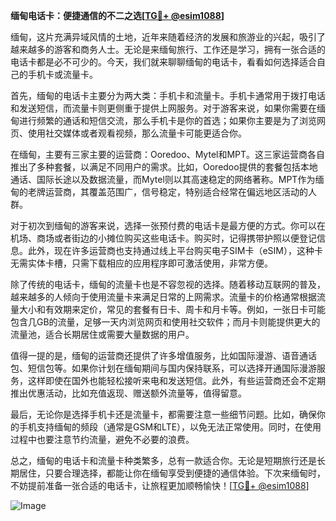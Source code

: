 **缅甸电话卡：便捷通信的不二之选[[TG💪+ @esim1088](https://t.me/s/esim1088)]**

缅甸，这片充满异域风情的土地，近年来随着经济的发展和旅游业的兴起，吸引了越来越多的游客和商务人士。无论是来缅甸旅行、工作还是学习，拥有一张合适的电话卡都是必不可少的。今天，我们就来聊聊缅甸的电话卡，看看如何选择适合自己的手机卡或流量卡。

首先，缅甸的电话卡主要分为两大类：手机卡和流量卡。手机卡通常用于拨打电话和发送短信，而流量卡则更侧重于提供上网服务。对于游客来说，如果你需要在缅甸进行频繁的通话和短信交流，那么手机卡是你的首选；如果你主要是为了浏览网页、使用社交媒体或者观看视频，那么流量卡可能更适合你。

在缅甸，主要有三家主要的运营商：Ooredoo、Mytel和MPT。这三家运营商各自推出了多种套餐，以满足不同用户的需求。比如，Ooredoo提供的套餐包括本地通话、国际长途以及数据流量，而Mytel则以其高速稳定的网络著称。MPT作为缅甸的老牌运营商，其覆盖范围广，信号稳定，特别适合经常在偏远地区活动的人群。

对于初次到缅甸的游客来说，选择一张预付费的电话卡是最方便的方式。你可以在机场、商场或者街边的小摊位购买这些电话卡。购买时，记得携带护照以便登记信息。此外，现在许多运营商也支持通过线上平台购买电子SIM卡（eSIM），这种卡无需实体卡槽，只需下载相应的应用程序即可激活使用，非常方便。

除了传统的电话卡，缅甸的流量卡也是不容忽视的选择。随着移动互联网的普及，越来越多的人倾向于使用流量卡来满足日常的上网需求。流量卡的价格通常根据流量大小和有效期来定价，常见的套餐有日卡、周卡和月卡等。例如，一张日卡可能包含几GB的流量，足够一天内浏览网页和使用社交软件；而月卡则能提供更大的流量池，适合长期居住或需要大量数据的用户。

值得一提的是，缅甸的运营商还提供了许多增值服务，比如国际漫游、语音通话包、短信包等。如果你计划在缅甸期间与国内保持联系，可以选择开通国际漫游服务，这样即使在国外也能轻松接听来电和发送短信。此外，有些运营商还会不定期推出优惠活动，比如充值返现、赠送额外流量等，值得留意。

最后，无论你是选择手机卡还是流量卡，都需要注意一些细节问题。比如，确保你的手机支持缅甸的频段（通常是GSM和LTE），以免无法正常使用。同时，在使用过程中也要注意节约流量，避免不必要的浪费。

总之，缅甸的电话卡和流量卡种类繁多，总有一款适合你。无论是短期旅行还是长期居住，只要合理选择，都能让你在缅甸享受到便捷的通信体验。下次来缅甸时，不妨提前准备一张合适的电话卡，让旅程更加顺畅愉快！[[TG💪+ @esim1088](https://t.me/s/esim1088)]

![Image](https://i.postimg.cc/4NQfJmqS/Snipaste-2025-05-13-00-14-12.png)